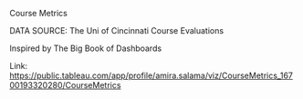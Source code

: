 Course Metrics

DATA SOURCE: The Uni of Cincinnati Course Evaluations  

Inspired by The Big Book of Dashboards

Link: https://public.tableau.com/app/profile/amira.salama/viz/CourseMetrics_16700193320280/CourseMetrics
